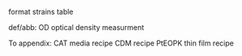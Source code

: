 format strains table

def/abb:
OD optical density measurment

To appendix:
CAT media recipe
CDM recipe
PtEOPK thin film recipe
